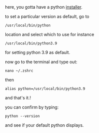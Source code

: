 here, you gotta have a python [installer](https://www.python.org/downloads/).

to set a particular version as default, go to

``/usr/local/bin/python``

location and select which to use for instance

``/usr/local/bin/python3.9``

for setting python 3.9 as default.

now go to the terminal and type out:

``nano ~/.zshrc``

then

``alias python=/usr/local/bin/python3.9``

and that's it.!

you can confirm by typing:

``python --version``

and see if your default python displays.
